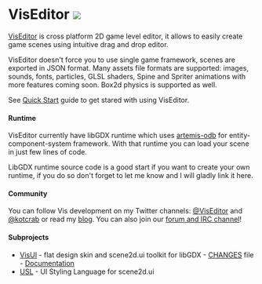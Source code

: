 VisEditor [![](http://kotcrab.com:8080/buildStatus/icon?job=viseditor-edge)](http://kotcrab.com:8080/job/viseditor-edge/)
=========

[VisEditor](https://vis.kotcrab.com/) is cross platform 2D game level editor, it allows to easily create game scenes using intuitive drag and drop editor. 

VisEditor doesn't force you to use single game framework, scenes are exported in JSON format. Many assets file formats are supported: images, sounds, fonts, particles, GLSL shaders, Spine and Spriter animations with more features coming soon. Box2d physics is supported as well.

See [Quick Start](https://github.com/kotcrab/vis-editor/wiki/Quick-Start) guide to get stared with using VisEditor.

#### Runtime
VisEditor currently have libGDX runtime which uses [artemis-odb](https://github.com/junkdog/artemis-odb) for entity-component-system framework. With that runtime you can load your scene in just few lines of code.

LibGDX runtime source code is a good start if you want to create your own runtime, if you do so don't forget to let me know and I will gladly link it here.

#### Community
You can follow Vis development on my Twitter channels: [@VisEditor](https://twitter.com/VisEditor) and [@kotcrab](https://twitter.com/kotcrab) or read my [blog](https://kotcrab.com/).
You can also join our [forum and IRC channel](https://github.com/kotcrab/vis-editor/wiki/IRC-Channel-and-Forum)!

#### Subprojects
* [VisUI](https://github.com/kotcrab/vis-editor/wiki/VisUI) - flat design skin and scene2d.ui toolkit for libGDX - [CHANGES](https://github.com/kotcrab/vis-editor/blob/master/UI/CHANGES.md) file - [Documentation](https://github.com/kotcrab/vis-editor/wiki/VisUI)  
* [USL](https://github.com/kotcrab/vis-editor/wiki/USL) - UI Styling Language for scene2d.ui
